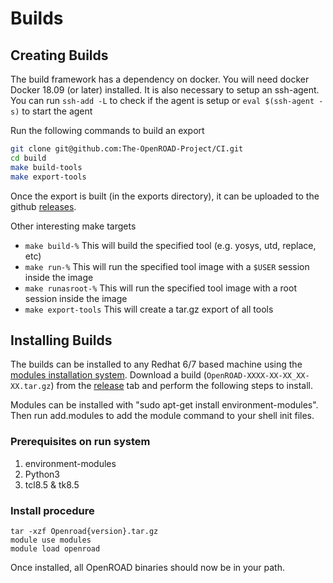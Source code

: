 # Builds

## Creating Builds
The build framework has a dependency on docker. You will need docker Docker 18.09 (or later) installed. It is also necessary to setup an ssh-agent. You can run `ssh-add -L` to check if the agent is setup or `eval $(ssh-agent -s)` to start the agent

Run the following commands to build an export
```bash
git clone git@github.com:The-OpenROAD-Project/CI.git
cd build
make build-tools
make export-tools
```

Once the export is built (in the exports directory), it can be uploaded to the github [releases](https://github.com/The-OpenROAD-Project/CI/releases).

Other interesting make targets

- `make build-%` This will build the specified tool (e.g. yosys, utd, replace, etc)
- `make run-%` This will run the specified tool image with a `$USER` session inside the image
- `make runasroot-%` This will run the specified tool image with a root session inside the image
- `make export-tools` This will create a tar.gz export of all tools

## Installing Builds
The builds can be installed to any Redhat 6/7 based machine using the [modules installation system](https://modules.readthedocs.io/en/latest/). Download a build (`OpenROAD-XXXX-XX-XX_XX-XX.tar.gz`) from the [release](https://github.com/The-OpenROAD-Project/alpha-release/releases) tab and perform the following steps to install.

Modules can be installed with "sudo apt-get install environment-modules".
Then run add.modules to add the module command to your shell init files.

### Prerequisites on run system
1. environment-modules
1. Python3
1. tcl8.5 & tk8.5

### Install procedure
```
tar -xzf Openroad{version}.tar.gz
module use modules
module load openroad
```
Once installed, all OpenROAD binaries should now be in your path.
